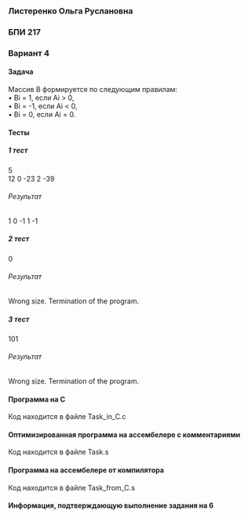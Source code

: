 ### Листеренко Ольга Руслановна ###
### БПИ 217 ###

### Вариант 4 ###
#### Задача ####
Массив B формируется по следующим правилам:  
• Bi = 1, если Ai > 0,  
• Bi = -1, если Ai < 0,  
• Bi = 0, если Ai = 0.  

#### Тесты ####
##### 1 тест #####
5  
12 0 -23 2 -39
###### Результат ######
1 0 -1 1 -1

##### 2 тест #####
0
###### Результат ######
Wrong size. Termination of the program.

##### 3 тест #####
101
###### Результат ######
Wrong size. Termination of the program.

#### Программа на C ####
Код находится в файле Task_in_C.c  

#### Оптимизированная программа на ассембелере с комментариями #### 
Код находится в файле Task.s

#### Программа на ассембелере от компилятора #### 
Код находится в файле Task_from_C.s

#### Информация, подтверждающую выполнение задания на 6 ####
